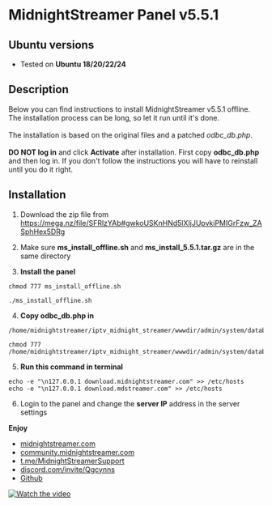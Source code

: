 # MidnightStreamer Panel v5.5.1

## Ubuntu versions
* Tested on **Ubuntu 18/20/22/24**
## Description
Below you can find instructions to install MidnightStreamer v5.5.1 offline. The installation process can be long, so let it run until it's done.
<br><br>The installation is based on the original files and a patched *odbc_db.php*.
<br><br>**DO NOT log in** and click **Activate** after installation. First copy **odbc_db.php** and then log in. If you don't follow the instructions you will have to reinstall until you do it right.
## Installation
1. Download the zip file from https://mega.nz/file/SFRlzYAb#gwkoUSKnHNd5lXIjJUpvkiPMIGrFzw_ZASphHex5DRg

2. Make sure **ms_install_offline.sh** and **ms_install_5.5.1.tar.gz** are in the same directory

3. **Install the panel**
```
chmod 777 ms_install_offline.sh

./ms_install_offline.sh
```

4. **Copy odbc_db.php in**
```
/home/midnightstreamer/iptv_midnight_streamer/wwwdir/admin/system/database/drivers/odbc/

chmod 777 /home/midnightstreamer/iptv_midnight_streamer/wwwdir/admin/system/database/drivers/odbc/odbc_db.php
```

5. **Run this command in terminal**
```
echo -e "\n127.0.0.1 download.midnightstreamer.com" >> /etc/hosts
echo -e "\n127.0.0.1 download.mdstreamer.com" >> /etc/hosts
```

6. Login to the panel and change the **server IP** address in the server settings

**Enjoy**

* <a href="https://midnightstreamer.com">midnightstreamer.com</a>
* <a href="https://community.midnightstreamer.com">community.midnightstreamer.com</a>
* <a href="https://t.me/MidnightStreamerSupport">t.me/MidnightStreamerSupport</a>
* <a href="https://discord.com/invite/Qgcynns">discord.com/invite/Qgcynns</a>
* <a href="https://github.com/fantv33/MidnightStreamer">Github</a>

[![Watch the video](https://img.youtube.com/vi/VkK4x84NpYo/maxresdefault.jpg)](https://youtube.com/watch?v=VkK4x84NpYo)


